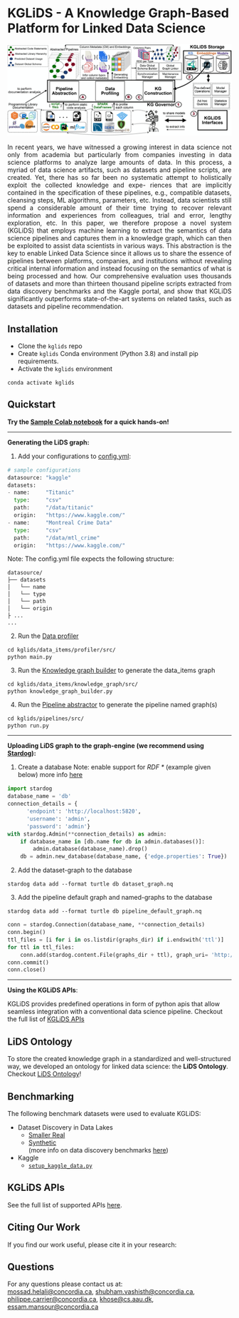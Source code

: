 # KGLiDS - A Knowledge Graph-Based Platform for Linked Data Science

![alt text](docs/graphics/kglids_architecture.jpg)


<div style="text-align: justify">In recent years, we have witnessed a growing interest in data science
not only from academia but particularly from companies investing
in data science platforms to analyze large amounts of data. In this
process, a myriad of data science artifacts, such as datasets and
pipeline scripts, are created. Yet, there has so far been no systematic
attempt to holistically exploit the collected knowledge and expe-
riences that are implicitly contained in the specification of these
pipelines, e.g., compatible datasets, cleansing steps, ML algorithms,
parameters, etc. Instead, data scientists still spend a considerable
amount of their time trying to recover relevant information and
experiences from colleagues, trial and error, lengthy exploration,
etc. In this paper, we therefore propose a novel system (KGLiDS)
that employs machine learning to extract the semantics of data
science pipelines and captures them in a knowledge graph, which
can then be exploited to assist data scientists in various ways. This
abstraction is the key to enable Linked Data Science since it allows
us to share the essence of pipelines between platforms, companies,
and institutions without revealing critical internal information and
instead focusing on the semantics of what is being processed and
how. Our comprehensive evaluation uses thousands of datasets and
more than thirteen thousand pipeline scripts extracted from data
discovery benchmarks and the Kaggle portal, and show that KGLiDS
significantly outperforms state-of-the-art systems on related tasks,
such as datasets and pipeline recommendation.</div>

## Installation
* Clone the `kglids` repo 
* Create `kglids` Conda environment (Python 3.8) and install pip requirements.
* Activate the `kglids` environment
```
conda activate kglids
```

## Quickstart
<b>Try the [Sample Colab notebook](https://colab.research.google.com/drive/1XbjJkppz5_nTufgnD53gEBzxyLYViGAi?usp=sharing) for a quick hands-on!</b><hr>

<b>Generating the LiDS graph:</b>
1. Add your configurations to [config,yml]():
```python
# sample configurations
datasource: "kaggle" 
datasets:
- name:     "Titanic"
  type:     "csv"
  path:     "/data/titanic"
  origin:   "https://www.kaggle.com/"
- name:     "Montreal Crime Data"
  type:     "csv"
  path:     "/data/mtl_crime"
  origin:   "https://www.kaggle.com/"
```
</t>Note: The config.yml file expects the following structure:
```
datasource/
├── datasets
│   └── name
│   └── type
│   └── path
│   └── origin
├ ...
...
```
2. Run the [Data profiler]()
```commandline
cd kglids/data_items/profiler/src/
python main.py
```
3. Run the [Knowledge graph builder]() to generate the data_items graph 
```commandline/
cd kglids/data_items/knowledge_graph/src/
python knowledge_graph_builder.py
```
4. Run the [Pipeline abstractor]() to generate the pipeline named graph(s)
```
cd kglids/pipelines/src/
python run.py
```
<hr>

<b>Uploading LiDS graph to the graph-engine (we recommend using [Stardog](https://www.stardog.com/)):</b>
1. Create a database 
Note: enable support for <i>RDF *</i> (example given below) more info [here](https://docs.stardog.com/query-stardog/edge-properties)
```python
import stardog
database_name = 'db'
connection_details = {
      'endpoint': 'http://localhost:5820',
      'username': 'admin',
      'password': 'admin'}
with stardog.Admin(**connection_details) as admin:
    if database_name in [db.name for db in admin.databases()]:
        admin.database(database_name).drop()
    db = admin.new_database(database_name, {'edge.properties': True})
```
2. Add the dataset-graph to the database
```
stardog data add --format turtle db dataset_graph.nq
```
3. Add the pipeline default graph and named-graphs to the database
```
stardog data add --format turtle db pipeline_default_graph.nq
```
```python
conn = stardog.Connection(database_name, **connection_details)
conn.begin()
ttl_files = [i for i in os.listdir(graphs_dir) if i.endswith('ttl')]
for ttl in ttl_files:
    conn.add(stardog.content.File(graphs_dir + ttl), graph_uri= 'http://kglids.org/pipelineResource/'
conn.commit()
conn.close()
```
<hr>

<b> Using the KGLiDS APIs</b>: 

KGLiDS provides predefined operations in form of python apis that allow seamless integration with a conventional data science pipeline.
Checkout the full list of [KGLiDS APIs](docs/KGLiDS_apis.md)

## LiDS Ontology
To store the created knowledge graph in a standardized and well-structured way,
we developed an ontology for linked data science: the <b>LiDS Ontology</b>.<br/>
Checkout [LiDS Ontology](docs/LiDS_ontology.md)!

## Benchmarking
The following benchmark datasets were used to evaluate KGLiDS:
* Dataset Discovery in Data Lakes
  * [Smaller Real](https://github.com/alex-bogatu/d3l)
  * [Synthetic](https://github.com/RJMillerLab/table-union-search-benchmark)<br>
    (more info on data discovery benchmarks [here]((https://arxiv.org/pdf/2011.10427.pdf))) 
* Kaggle
  * [`setup_kaggle_data.py`]()

## KGLiDS APIs
See the full list of supported APIs [here](docs/KGLiDS_apis.md).

## Citing Our Work
If you find our work useful, please cite it in your research:

## Questions
For any questions please contact us at:<br/>mossad.helali@concordia.ca, shubham.vashisth@concordia.ca, philippe.carrier@concordia.ca, khose@cs.aau.dk, essam.mansour@concordia.ca
